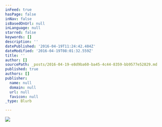 ```yaml
---
inFeed: true
hasPage: false
inNav: false
isBasedOnUrl: null
inLanguage: null
starred: false
keywords: []
description: ''
datePublished: '2016-04-19T11:24:42.484Z'
dateModified: '2016-04-19T08:01:32.559Z'
title: ''
author: []
sourcePath: _posts/2016-04-19-e8d9ba60-ba45-4c44-8359-bb9577e52829.md
published: true
authors: []
publisher:
  name: null
  domain: null
  url: null
  favicon: null
_type: Blurb

---
```

![](https://the-grid-user-content.s3-us-west-2.amazonaws.com/e3344658-c83e-4463-b54b-2e77830b2622.jpg)